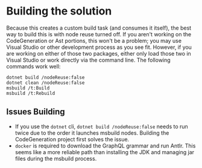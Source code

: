 # Building the solution

Because this creates a custom build task (and consumes it itself), the best way
to build this is with node reuse turned off. If you aren't working on the
CodeGeneration or Ast portions, this won't be a problem; you may use Visual
Studio or other development process as you see fit. However, if you are working
on either of those two packages, either only load those two in Visual Studio or
work directly via the command line. The following commands work well:

    dotnet build /nodeReuse:false
    dotnet clean /nodeReuse:false
    msbuild /t:Build
    msbuild /t:Rebuild

## Issues Building

* If you use the `dotnet` cli, `dotnet build /nodeReuse:false` needs to run
twice due to the order it launches msbuild nodes. Building the CodeGeneration
project first solves the issue.
* `docker` is required to download the GraphQL grammar and run Antlr. This
seems like a more reliable path than installing the JDK and managing jar files
during the msbuild process.